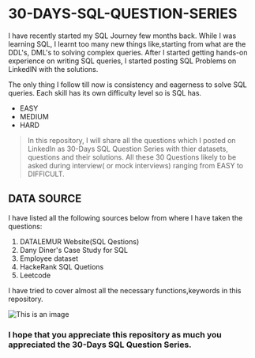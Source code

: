 # 30-DAYS-SQL-QUESTION-SERIES
I have recently started my SQL Journey few months back.
While I was learning SQL, I learnt too many new things like,starting from what are the DDL's, DML's to solving complex queries. After I started getting hands-on experience on writing SQL queries, I started posting SQL Problems on LinkedIN with the solutions.

The only thing I follow till now is consistency and eagerness to solve SQL queries. Each skill has its own difficulty level so is SQL has.
- EASY 
- MEDIUM
- HARD

> In this repository, I will share all the questions which I posted on LinkedIn as 30-Days SQL Question Series with thier datasets, questions and their solutions.
All these 30 Questions likely to be asked during interview( or mock interviews) ranging from EASY to DIFFICULT.

## DATA SOURCE 
I have listed all the following sources below from where I have taken the questions:
1. DATALEMUR Website(SQL Qestions)
2. Dany Diner's Case Study for SQL
3. Employee dataset
4. HackeRank SQL Quetions
5. Leetcode

I have tried to cover almost all the necessary functions,keywords in this repository.

![This is an image](https://i.redd.it/gnpreykgb9d71.jpg)

### I hope that you appreciate this repository as much you appreciated the 30-Days SQL Question Series.

